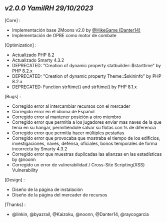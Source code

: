 ## _v2.0.0  YamilRH 29/10/2023_
[Core] :
- Implementación base 2Moons v2.0 by <a href="https://github.com/HikeGame">@HikeGame (Danter14)</a>
- Implementación de OPBE como motor de combate

[Optimization] :
- Actualizado PHP 8.2
- Actualizado Smarty 4.3.2
- DEPRECATED: "Creation of dynamic property statbuilder::$starttime" by PHP 8.2.x
- DEPRECATED: "Creation of dynamic property Theme::$skininfo" by PHP 8.2.x
- DEPRECATED: Function strftime() and strftime() by PHP 8.1.x

[Bugs] :
- Corregido error al intercambiar recursos con el mercader
- Corregido error en el idioma de Español
- Corregido error al mantener posición a otro miembro
- Corregido error que permitía a los jugadores enviar mas naves de la que tenia en su hangar, permitiéndole salvar su flotas con 1s de diferencia
- Corregido error que permitía hacer múltiples pestañas
- Corregido error que provocaba que mostraba el tiempo de los edificios, investigaciones, naves, defensa, oficiales, bonos temporales de forma incorrecta by Smarty 4.3.2
- Corregido error que muestras duplicadas las alianzas en las estadísticas by @noonn
- Corregido un error de vulnerabilidad / Cross-Site Scripting(XSS) Vulnerability

[Design] :
- Diseño de la página de instalación
- Diseño de la página del mercader de recursos

[Thanks] :
- @linkin, @byazrail, @Kaizoku, @noonn, @Danter14, @raycogarcia